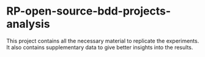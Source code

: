 # RP-open-source-bdd-projects-analysis

This project contains all the necessary material to replicate the experiments. It also contains supplementary data to give better insights into the results.
